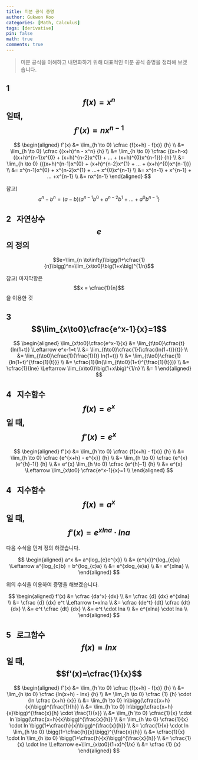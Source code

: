```yaml
---
title: 미분 공식 증명
author: Gukwon Koo
categories: [Math, Calculus]
tags: [derivative]
pin: false
math: true
comments: true
---
```

> 미분 공식을 이해하고 내면화하기 위해 대표적인 미분 공식 증명을 정리해 보겠습니다.


## 1 &nbsp;  $$f(x)=x^{n}$$일때, $$f'(x)=nx^{n-1}$$

$$
\begin{aligned}
f'(x) 
&= \lim_{h \to 0} \cfrac {f(x+h) - f(x)} {h} \\
&= \lim_{h \to 0} \cfrac {(x+h)^n - x^n} {h} \\
&= \lim_{h \to 0} \cfrac {(x+h-x)((x+h)^{n-1}x^{0} + (x+h)^{n-2}x^{1} + ... + (x+h)^{0}x^{n-1})} {h} \\
&= \lim_{h \to 0} {((x+h)^{n-1}x^{0} + (x+h)^{n-2}x^{1} + ... + (x+h)^{0}x^{n-1})} \\
&= x^{n-1}x^{0} + x^{n-2}x^{1} + ...+ x^{0}x^{n-1} \\
&= x^{n-1} + x^{n-1} + ... +x^{n-1} \\
&= nx^{n-1}
\end{aligned}
$$

참고) $$a^n - b^n = (a-b)(a^{n-1}b^{0} + a^{n-2}b^{1} +  ... + a^{0}b^{n-1})$$


## 2 &nbsp; 자연상수 $$e$$의 정의
$$e=\lim_{n \to\infty}\bigg(1+\cfrac{1}{n}\bigg)^n=\lim_{x\to0}\big(1+x\big)^{1/n}$$

참고) 마지막항은 $$x = \cfrac{1}{n}$$을 이용한 것


## 3 &nbsp; $$\lim_{x\to0}\cfrac{e^x-1}{x}=1$$

$$
\begin{aligned}
\lim_{x\to0}\cfrac{e^x-1}{x}
&= \lim_{t\to0}\cfrac{t}{ln(1+t)} \Leftarrow e^x-1=t \\
&= \lim_{t\to0}\cfrac{1}{\cfrac{ln(1+t)}{t}} \\
&= \lim_{t\to0}\cfrac{1}{\frac{1}{t} ln(1+t)} \\
&= \lim_{t\to0}\cfrac{1}{ln(1+t)^{\frac{1}{t}}} \\
&= \cfrac{1}{ln(\lim_{t\to0}(1+t)^{\frac{1}{t}})} \\
&= \cfrac{1}{lne} \Leftarrow \lim_{x\to0}\big(1+x\big)^{1/n} \\
&= 1
\end{aligned}
$$

## 4 &nbsp; 지수함수  $$f(x) =e^x$$일 때, $$f'(x)=e^x$$

$$
\begin{aligned}
f'(x) 
&= \lim_{h \to 0} \cfrac {f(x+h) - f(x)} {h} \\
&= \lim_{h \to 0} \cfrac {e^{x+h} - e^{x}} {h} \\
&= \lim_{h \to 0} \cfrac {e^{x}(e^{h}-1)} {h} \\
&= e^{x} \lim_{h \to 0} \cfrac {e^{h}-1} {h} \\
&= e^{x} \Leftarrow \lim_{x\to0} \cfrac{e^x-1}{x}=1 \\
\end{aligned}
$$

## 4 &nbsp; 지수함수  $$f(x) =a^x$$일 때, $$f'(x)=e^{xlna}\cdot lna$$

다음 수식을 먼저 정의 하겠습니다.

$$
\begin{aligned}
a^x 
&= a^{log_{e}e^{x}} \\
&= (e^{x})^{log_{e}a} \Leftarrow a^{log_{c}b} = b^{log_{c}a} \\
&= e^{xlog_{e}a} \\
&= e^{xlna} \\
\end{aligned}
$$

위의 수식을 이용하여 증명을 해보겠습니다.

$$
\begin{aligned}
f'(x) 
&= \cfrac {da^x} {dx} \\
&= \cfrac {d} {dx} e^{xlna} \\
&= \cfrac {d} {dx} e^t \Leftarrow t=xlna \\
&= \cfrac {de^t} {dt} \cfrac {dt} {dx} \\
&= e^t \cfrac {dt} {dx} \\
&= e^t \cdot lna \\
&= e^{xlna} \cdot lna \\
\end{aligned}
$$

## 5 &nbsp; 로그함수  $$f(x) =lnx$$ 일 때, $$f'(x)=\cfrac{1}{x}$$

$$
\begin{aligned}
f'(x) 
&= \lim_{h \to 0} \cfrac {f(x+h) - f(x)} {h} \\
&= \lim_{h \to 0} \cfrac {ln(x+h) - lnx} {h} \\
&= \lim_{h \to 0} \cfrac {1} {h} \cdot {ln \cfrac {x+h} {x}} \\
&= \lim_{h \to 0} ln\bigg(\cfrac{x+h}{x}\bigg)^{\frac{1}{h}} \\
&= \lim_{h \to 0} ln\bigg(\cfrac{x+h}{x}\bigg)^{\frac{x}{h} \cdot \frac{1}{x}} \\
&= \lim_{h \to 0} \cfrac{1}{x} \cdot ln \bigg(\cfrac{x+h}{x}\bigg)^{\frac{x}{h}} \\
&= \lim_{h \to 0} \cfrac{1}{x} \cdot ln \bigg(1+\cfrac{h}{x}\bigg)^{\frac{x}{h}} \\
&= \cfrac{1}{x} \cdot ln \lim_{h \to 0}  \bigg(1+\cfrac{h}{x}\bigg)^{\frac{x}{h}} \\
&= \cfrac{1}{x} \cdot ln \lim_{h \to 0}  \bigg(1+\cfrac{h}{x}\bigg)^{\frac{x}{h}} \\
&= \cfrac{1}{x} \cdot lne \Leftarrow e=\lim_{x\to0}(1+x)^{1/x} \\
&= \cfrac {1} {x} 
\end{aligned}
$$